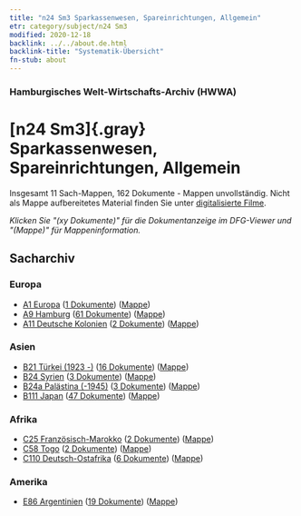 ```yaml
---
title: "n24 Sm3 Sparkassenwesen, Spareinrichtungen, Allgemein"
etr: category/subject/n24 Sm3
modified: 2020-12-18
backlink: ../../about.de.html
backlink-title: "Systematik-Übersicht"
fn-stub: about
---
```


### Hamburgisches Welt-Wirtschafts-Archiv (HWWA)
# [n24 Sm3]{.gray}&#8201; Sparkassenwesen, Spareinrichtungen, Allgemein&#160; 




Insgesamt 11 Sach-Mappen, 162 Dokumente - Mappen unvollständig.
Nicht als Mappe aufbereitetes Material finden Sie unter [digitalisierte Filme](/film/h1_sh).

_Klicken Sie "(xy Dokumente)" für die Dokumentanzeige im DFG-Viewer und "(Mappe)" für Mappeninformation._

## Sacharchiv




### Europa

- [A1 Europa](../../../geo/about.de.html#A1) (<a href="https://dfg-viewer.de/show/?tx_dlf[id]=https://pm20.zbw.eu/mets/sh/1408xx/140892/1453xx/145343/public.mets.de.xml" target="_blank">1 Dokumente</a>) ([Mappe](http://purl.org/pressemappe20/folder/sh/140892,145343))
- [A9 Hamburg](../../../geo/about.de.html#A9) (<a href="https://dfg-viewer.de/show/?tx_dlf[id]=https://pm20.zbw.eu/mets/sh/1409xx/140905/1453xx/145343/public.mets.de.xml" target="_blank">61 Dokumente</a>) ([Mappe](http://purl.org/pressemappe20/folder/sh/140905,145343))
- [A11 Deutsche Kolonien](../../../geo/about.de.html#A11) (<a href="https://dfg-viewer.de/show/?tx_dlf[id]=https://pm20.zbw.eu/mets/sh/1409xx/140960/1453xx/145343/public.mets.de.xml" target="_blank">2 Dokumente</a>) ([Mappe](http://purl.org/pressemappe20/folder/sh/140960,145343))

### Asien

- [B21 Türkei (1923 -)](../../../geo/about.de.html#B21) (<a href="https://dfg-viewer.de/show/?tx_dlf[id]=https://pm20.zbw.eu/mets/sh/1411xx/141111/1453xx/145343/public.mets.de.xml" target="_blank">16 Dokumente</a>) ([Mappe](http://purl.org/pressemappe20/folder/sh/141111,145343))
- [B24 Syrien](../../../geo/about.de.html#B24) (<a href="https://dfg-viewer.de/show/?tx_dlf[id]=https://pm20.zbw.eu/mets/sh/1411xx/141114/1453xx/145343/public.mets.de.xml" target="_blank">3 Dokumente</a>) ([Mappe](http://purl.org/pressemappe20/folder/sh/141114,145343))
- [B24a Palästina (-1945)](../../../geo/about.de.html#B24a) (<a href="https://dfg-viewer.de/show/?tx_dlf[id]=https://pm20.zbw.eu/mets/sh/1411xx/141115/1453xx/145343/public.mets.de.xml" target="_blank">3 Dokumente</a>) ([Mappe](http://purl.org/pressemappe20/folder/sh/141115,145343))
- [B111 Japan](../../../geo/about.de.html#B111) (<a href="https://dfg-viewer.de/show/?tx_dlf[id]=https://pm20.zbw.eu/mets/sh/1412xx/141272/1453xx/145343/public.mets.de.xml" target="_blank">47 Dokumente</a>) ([Mappe](http://purl.org/pressemappe20/folder/sh/141272,145343))

### Afrika

- [C25 Französisch-Marokko](../../../geo/about.de.html#C25) (<a href="https://dfg-viewer.de/show/?tx_dlf[id]=https://pm20.zbw.eu/mets/sh/1413xx/141358/1453xx/145343/public.mets.de.xml" target="_blank">2 Dokumente</a>) ([Mappe](http://purl.org/pressemappe20/folder/sh/141358,145343))
- [C58 Togo](../../../geo/about.de.html#C58) (<a href="https://dfg-viewer.de/show/?tx_dlf[id]=https://pm20.zbw.eu/mets/sh/1414xx/141408/1453xx/145343/public.mets.de.xml" target="_blank">2 Dokumente</a>) ([Mappe](http://purl.org/pressemappe20/folder/sh/141408,145343))
- [C110 Deutsch-Ostafrika](../../../geo/about.de.html#C110) (<a href="https://dfg-viewer.de/show/?tx_dlf[id]=https://pm20.zbw.eu/mets/sh/1414xx/141471/1453xx/145343/public.mets.de.xml" target="_blank">6 Dokumente</a>) ([Mappe](http://purl.org/pressemappe20/folder/sh/141471,145343))

### Amerika

- [E86 Argentinien](../../../geo/about.de.html#E86) (<a href="https://dfg-viewer.de/show/?tx_dlf[id]=https://pm20.zbw.eu/mets/sh/1416xx/141692/1453xx/145343/public.mets.de.xml" target="_blank">19 Dokumente</a>) ([Mappe](http://purl.org/pressemappe20/folder/sh/141692,145343))


